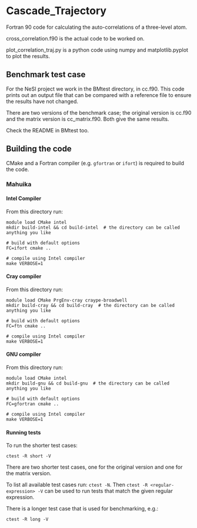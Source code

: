 # Cascade_Trajectory

Fortran 90 code for calculating the auto-correlations of a three-level atom. 

cross_correlation.f90 is the actual code to be worked on.

plot_correlation_traj.py is a python code using numpy and matplotlib.pyplot to plot the results.

## Benchmark test case

For the NeSI project we work in the BMtest directory, in cc.f90. This code prints out an
output file that can be compared with a reference file to ensure the results have not changed.

There are two versions of the benchmark case; the original version is cc.f90 and the matrix
version is cc_matrix.f90. Both give the same results.

Check the README in BMtest too.

## Building the code

CMake and a Fortran compiler (e.g. `gfortran` or `ifort`) is required to build the code.

### Mahuika

#### Intel Compiler

From this directory run:

```
module load CMake intel
mkdir build-intel && cd build-intel  # the directory can be called anything you like

# build with default options
FC=ifort cmake ..

# compile using Intel compiler
make VERBOSE=1
```

#### Cray compiler

From this directory run:

```
module load CMake PrgEnv-cray craype-broadwell
mkdir build-cray && cd build-cray  # the directory can be called anything you like

# build with default options
FC=ftn cmake ..

# compile using Intel compiler
make VERBOSE=1
```

#### GNU compiler

From this directory run:

```
module load CMake intel
mkdir build-gnu && cd build-gnu  # the directory can be called anything you like

# build with default options
FC=gfortran cmake ..

# compile using Intel compiler
make VERBOSE=1
```

#### Running tests

To run the shorter test cases:

```
ctest -R short -V
```

There are two shorter test cases, one for the original version and one for the matrix
version.

To list all available test cases run: `ctest -N`. Then `ctest -R <regular-expression> -V`
can be used to run tests that match the given regular expression.

There is a longer test case that is used for benchmarking, e.g.:

```
ctest -R long -V
```
